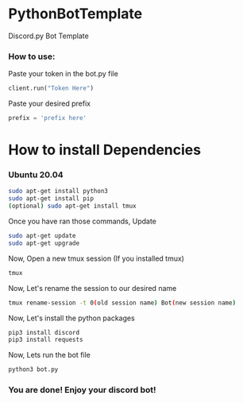 # PythonBotTemplate
Discord.py Bot Template

### How to use:

Paste your token in the bot.py file
```python
client.run("Token Here")
```

Paste your desired prefix
```python
prefix = 'prefix here'
 ```
 
# How to install Dependencies

### Ubuntu 20.04
```bash 
sudo apt-get install python3
sudo apt-get install pip
(optional) sudo apt-get install tmux
```

Once you have ran those commands, Update

```bash 
sudo apt-get update
sudo apt-get upgrade
```

Now, Open a new tmux session (If you installed tmux)

```bash
tmux
```

Now, Let's rename the session to our desired name

```bash
tmux rename-session -t 0(old session name) Bot(new session name)
```

Now, Let's install the python packages
```bash
pip3 install discord
pip3 install requests
```

Now, Lets run the bot file
```bash
python3 bot.py
```

### You are done! Enjoy your discord bot!


